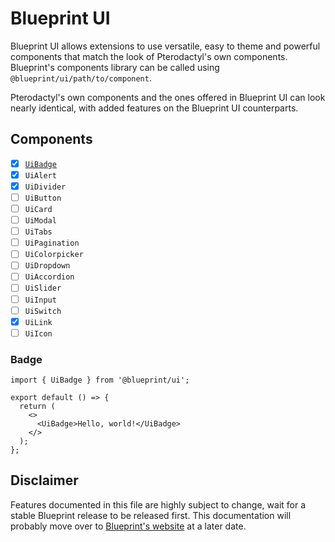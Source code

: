 # Blueprint UI

Blueprint UI allows extensions to use versatile, easy to theme and powerful components that match the look of Pterodactyl's own components. Blueprint's components library can be called using `@blueprint/ui/path/to/component`.

Pterodactyl's own components and the ones offered in Blueprint UI can look nearly identical, with added features on the Blueprint UI counterparts.

## Components

- [x] [`UiBadge`](#badge)
- [x] `UiAlert`
- [x] `UiDivider`
- [ ] `UiButton`
- [ ] `UiCard`
- [ ] `UiModal`
- [ ] `UiTabs`
- [ ] `UiPagination`
- [ ] `UiColorpicker`
- [ ] `UiDropdown`
- [ ] `UiAccordion`
- [ ] `UiSlider`
- [ ] `UiInput`
- [ ] `UiSwitch`
- [x] `UiLink`
- [ ] `UiIcon`

### Badge

```tsx
import { UiBadge } from '@blueprint/ui';

export default () => {
  return (
    <>
      <UiBadge>Hello, world!</UiBadge>
    </>
  );
};
```

## Disclaimer

Features documented in this file are highly subject to change, wait for a stable Blueprint release to be released first. This documentation will probably move over to [Blueprint's website](https://blueprint.zip) at a later date.

